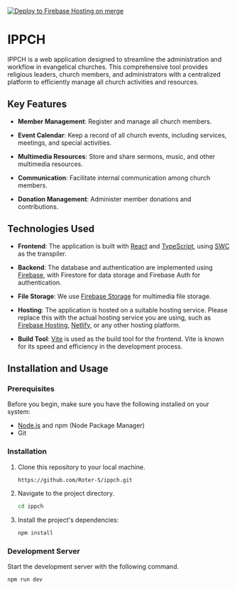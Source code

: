 [![Deploy to Firebase Hosting on merge](https://github.com/Roter-S/ippch/actions/workflows/firebase-hosting-merge.yml/badge.svg?branch=main)](https://github.com/Roter-S/ippch/actions/workflows/firebase-hosting-merge.yml)

# IPPCH
IPPCH is a web application designed to streamline the administration and workflow in evangelical churches. This comprehensive tool provides religious leaders, church members, and administrators with a centralized platform to efficiently manage all church activities and resources.

## Key Features

- **Member Management**: Register and manage all church members.

- **Event Calendar**: Keep a record of all church events, including services, meetings, and special activities.

- **Multimedia Resources**: Store and share sermons, music, and other multimedia resources.

- **Communication**: Facilitate internal communication among church members.

- **Donation Management**: Administer member donations and contributions.

## Technologies Used

- **Frontend**: The application is built with [React](https://reactjs.org/) and [TypeScript](https://www.typescriptlang.org/), using [SWC](https://swc.rs/) as the transpiler.

- **Backend**: The database and authentication are implemented using [Firebase](https://firebase.google.com/), with Firestore for data storage and Firebase Auth for authentication.

- **File Storage**: We use [Firebase Storage](https://firebase.google.com/products/storage) for multimedia file storage.

- **Hosting**: The application is hosted on a suitable hosting service. Please replace this with the actual hosting service you are using, such as [Firebase Hosting](https://firebase.google.com/products/hosting), [Netlify](https://www.netlify.com/), or any other hosting platform.

- **Build Tool**: [Vite](https://vitejs.dev/) is used as the build tool for the frontend. Vite is known for its speed and efficiency in the development process.

## Installation and Usage

### Prerequisites

Before you begin, make sure you have the following installed on your system:

- [Node.js](https://nodejs.org/) and npm (Node Package Manager)
- Git

### Installation

1. Clone this repository to your local machine.

   ```bash
   https://github.com/Roter-S/ippch.git
   ```

2. Navigate to the project directory.

   ```bash
   cd ippch
   ```

3. Install the project's dependencies:

   ```bash
   npm install
   ```

### Development Server

Start the development server with the following command.

```bash
npm run dev
```
